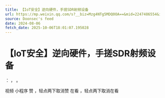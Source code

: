 ```yaml
---
title: 【IoT安全】逆向硬件，手搓SDR射频设备
url: https://mp.weixin.qq.com/s?__biz=Mzg4NTg5MDQ0OA==&mid=2247486554&idx=1&sn=279d866c09daeee7179842229dd25543
source: Doonsec's feed
date: 2024-08-06
fetch_date: 2025-10-06T18:01:07.195028
---
```


# 【IoT安全】逆向硬件，手搓SDR射频设备

：
，
。

视频
小程序
赞
，轻点两下取消赞
在看
，轻点两下取消在看